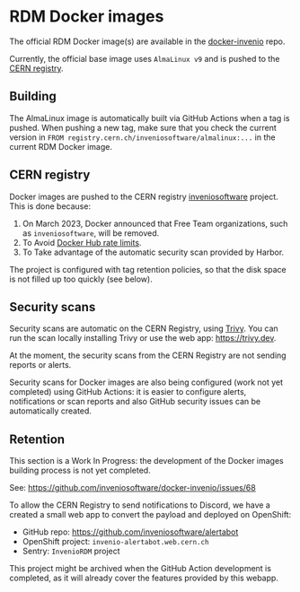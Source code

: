# RDM Docker images

The official RDM Docker image(s) are available in the [docker-invenio](https://github.com/inveniosoftware/docker-invenio) repo.

Currently, the official base image uses `AlmaLinux v9` and is pushed to the [CERN registry](https://registry.cern.ch/).

## Building

The AlmaLinux image is automatically built via GitHub Actions when a tag is pushed. When pushing a new tag,
make sure that you check the current version in `FROM registry.cern.ch/inveniosoftware/almalinux:...` in
the current RDM Docker image.

## CERN registry

Docker images are pushed to the CERN registry [inveniosoftware](https://registry.cern.ch/harbor/projects/1825/repositories) project. This is done because:

1. On March 2023, Docker announced that Free Team organizations, such as `inveniosoftware`, will be removed.
2. To Avoid [Docker Hub rate limits](https://www.docker.com/increase-rate-limits/).
3. To Take advantage of the automatic security scan provided by Harbor.

The project is configured with tag retention policies, so that the disk space is not filled up too quickly (see below).

## Security scans

Security scans are automatic on the CERN Registry, using [Trivy](https://github.com/aquasecurity/trivy).
You can run the scan locally installing Trivy or use the web app: <https://trivy.dev>.

At the moment, the security scans from the CERN Registry are not sending reports or alerts.

Security scans for Docker images are also being configured (work not yet completed) using GitHub Actions:
it is easier to configure alerts, notifications or scan reports and also GitHub security issues can be automatically created.

## Retention

This section is a Work In Progress: the development of the Docker images building process is not yet completed.

See: <https://github.com/inveniosoftware/docker-invenio/issues/68>

To allow the CERN Registry to send notifications to Discord, we have a created a small web app to convert the payload and deployed on OpenShift:

- GitHub repo: <https://github.com/inveniosoftware/alertabot>
- OpenShift project: `invenio-alertabot.web.cern.ch`
- Sentry: `InvenioRDM` project

This project might be archived when the GitHub Action development is completed, as it will already cover the features provided by this webapp.
